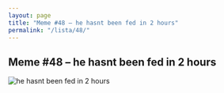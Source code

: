 ```yaml
---
layout: page
title: "Meme #48 – he hasnt been fed in 2 hours"
permalink: "/lista/48/"
---
```


## Meme #48 – he hasnt been fed in 2 hours

![he hasnt been fed in 2 hours](https://i.chzbgr.com/full/10441196544/hC155434B/he-hasnt-been-fed-2-hours)

